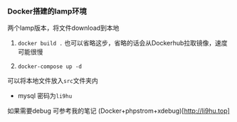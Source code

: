 ### Docker搭建的lamp环境

两个lamp版本，将文件download到本地
1. `docker build .`   也可以省略这步，省略的话会从Dockerhub拉取镜像，速度可能很慢

2.  `docker-compose up -d` 

可以将本地文件放入`src`文件夹内

+ mysql 密码为`li9hu` 

如果需要debug 可参考我的笔记 (Docker+phpstrom+xdebug)[http://li9hu.top]


